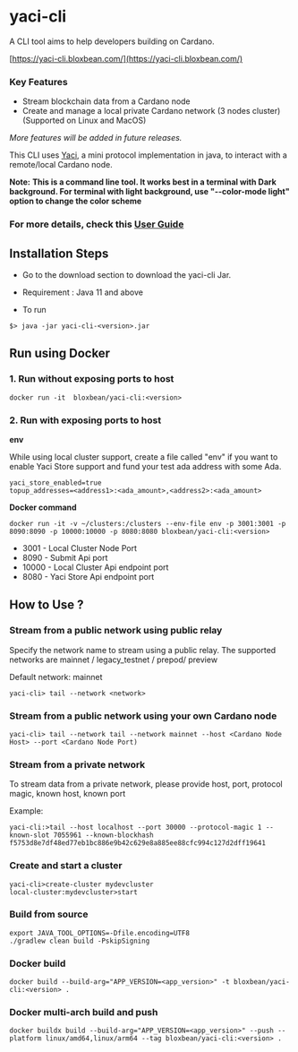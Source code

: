 # yaci-cli
A CLI tool aims to help developers building on Cardano. 

[https://yaci-cli.bloxbean.com/](https://yaci-cli.bloxbean.com/)

### Key Features
- Stream blockchain data from a Cardano node
- Create and manage a local private Cardano network (3 nodes cluster)  (Supported on Linux and MacOS)

<i>More features will be added in future releases.</i>

This CLI uses [Yaci](https://github.com/bloxbean/yaci-core), a mini protocol implementation in java, to interact with a remote/local Cardano node.

**Note:**
**This is a command line tool. It works best in a terminal with Dark background. For terminal with light background, use "--color-mode light" option to change the color scheme**


### For more details, check this [**User Guide**](https://yaci-cli.bloxbean.com/docs/intro)

## Installation Steps

- Go to the download section to download the yaci-cli Jar.

- Requirement :  Java 11 and above

- To run


```
$> java -jar yaci-cli-<version>.jar
```

## Run using Docker

### 1. Run without exposing ports to host

```
docker run -it  bloxbean/yaci-cli:<version>
```

### 2. Run with exposing ports to host

**env**

While using local cluster support, create a file called "env" if you want to enable Yaci Store support and fund your test ada address with some Ada.

```
yaci_store_enabled=true
topup_addresses=<address1>:<ada_amount>,<address2>:<ada_amount>
```

**Docker command**

```
docker run -it -v ~/clusters:/clusters --env-file env -p 3001:3001 -p 8090:8090 -p 10000:10000 -p 8080:8080 bloxbean/yaci-cli:<version>
```

- 3001 - Local Cluster Node Port
- 8090 - Submit Api port
- 10000 - Local Cluster Api endpoint port
- 8080 - Yaci Store Api endpoint port





## How to Use ?

### Stream from a public network using public relay

Specify the network name to stream using a public relay. The supported networks are  mainnet / legacy_testnet / prepod/ preview

Default network: mainnet

```
yaci-cli> tail --network <network>
```

### Stream from a public network using your own Cardano node

```
yaci-cli> tail --network tail --network mainnet --host <Cardano Node Host> --port <Cardano Node Port)

```

### Stream from a private network

To stream data from a private network, please provide host, port, protocol magic, known host, known port

Example:

```
yaci-cli:>tail --host localhost --port 30000 --protocol-magic 1 --known-slot 7055961 --known-blockhash f5753d8e7df48ed77eb1bc886e9b42c629e8a885ee88cfc994c127d2dff19641
```

### Create and start a cluster
```shell
yaci-cli>create-cluster mydevcluster
local-cluster:mydevcluster>start
```

### Build from source

```
export JAVA_TOOL_OPTIONS=-Dfile.encoding=UTF8
./gradlew clean build -PskipSigning
```

### Docker build

```shell
docker build --build-arg="APP_VERSION=<app_version>" -t bloxbean/yaci-cli:<version> . 
```

### Docker multi-arch build and push
```shell
docker buildx build --build-arg="APP_VERSION=<app_version>" --push --platform linux/amd64,linux/arm64 --tag bloxbean/yaci-cli:<version> . 
```

